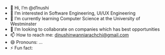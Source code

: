 - 👋 Hi, I’m @d1nushi
- 👀 I’m interested in Software Engineering, UI/UX Engineering
- 🌱 I’m currently learning Computer Science at the University of Westminster
- 💞️ I’m looking to collaborate on companies which has best opportunities
- 📫 How to reach me: dinushinwanniarachchi@gmail.com 
- 😄 Pronouns: ...
- ⚡ Fun fact: 

<!---
d1nushi/d1nushi is a ✨ special ✨ repository because its `README.md` (this file) appears on your GitHub profile.
You can click the Preview link to take a look at your changes.
--->
